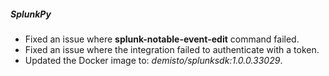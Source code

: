 ##### SplunkPy
- Fixed an issue where **splunk-notable-event-edit** command failed.
- Fixed an issue where the integration failed to authenticate with a token.
- Updated the Docker image to: *demisto/splunksdk:1.0.0.33029*.
